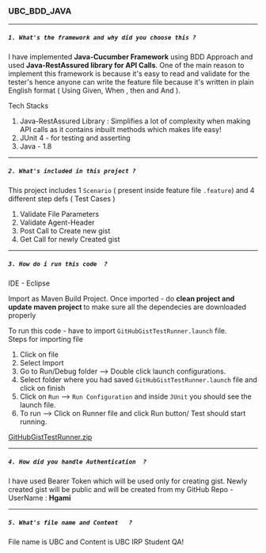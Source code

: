 ### UBC_BDD_JAVA

---

##### `1. What's the framework and why did you choose this ? ` 
I have implemented <b>Java-Cucumber Framework</b> using BDD Approach and used <b> Java-RestAssured library for API Calls</b>.
One of the main reason to implement this framework is because it's easy to read and validate for the tester's hence anyone can write the feature file because it's written in plain English format ( Using Given, When , then and And ).  

Tech Stacks 
1. Java-RestAssured Library : Simplifies a lot of complexity when making API calls as it contains inbuilt methods which makes life easy! 
2. JUnit 4  - for testing and asserting 
3. Java - 1.8 

--- 

##### `2. What's included in this project ? `
This project includes 1 `Scenario` ( present inside feature file `.feature`)  and 4 different step defs ( Test Cases ) 
1. Validate File Parameters
2. Validate Agent-Header
3. Post Call to Create new gist
4. Get Call for newly Created gist
  
---

##### `3. How do i run this code  ? `

IDE - Eclipse

Import as Maven Build Project. Once imported - do <b> clean project and update maven project </b> to make sure all the dependecies are downloaded properly

To run this code - have to import `GitHubGistTestRunner.launch` file.  
Steps for importing file 

1. Click on file 
2. Select Import 
3. Go to Run/Debug folder --> Double click launch configurations. 
4. Select folder where you had saved `GitHubGistTestRunner.launch` file and click on finish 
5. Click on `Run` --> `Run Configuration` and inside `JUnit` you should see the launch file. 
6. To run --> Click on Runner file and click Run button/ Test should start running. 



[GitHubGistTestRunner.zip](https://github.com/Hgami/UbcCodeChallenge/files/8346550/GitHubGistTestRunner.zip)


---


##### `4. How did you handle Authentication  ? `
I have used Bearer Token which will be used only for creating gist. 
Newly created gist will be public and will be created from my GitHub Repo - UserName : <b>Hgami</b>

---

##### `5. What's file name and Content   ? `
File name is UBC and Content is UBC IRP Student QA!
